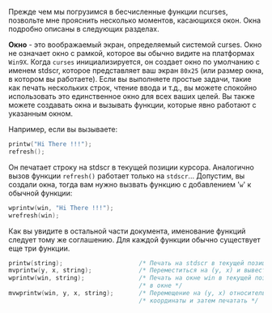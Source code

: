 Прежде чем мы погрузимся в бесчисленные функции ncurses, позвольте мне прояснить
несколько моментов, касающихся окон. Окна подробно описаны в следующих разделах.  

**Окно** - это воображаемый экран, определяемый системой curses. Окно не означает
окно с рамкой, которое вы обычно видите на платформах `Win9X`. Когда `curses`
инициализируется, он создает окно по умолчанию с именем stdscr, которое
представляет ваш экран `80x25` (или размер окна, в котором вы работаете). Если вы
выполняете простые задачи, такие как печать нескольких строк, чтение ввода и т.д., вы
можете спокойно использовать это единственное окно для всех ваших целей. Вы также
можете создавать окна и вызывать функции, которые явно работают с указанным
окном.
  
Например, если вы вызываете:
``` C
printw("Hi There !!!");
refresh();
```
Он печатает строку на stdscr в текущей позиции курсора. Аналогично вызов функции
`refresh()` работает только на `stdscr`... Допустим, вы создали окна, тогда вам нужно
вызвать функцию с добавлением '`w`' к обычной функции:

``` C
wprintw(win, "Hi There !!!");
wrefresh(win);
```

Как вы увидите в остальной части документа, именование функций следует тому же
соглашению. Для каждой функции обычно существует еще три функции.

``` C
printw(string);                     /* Печать на stdscr в текущей позиции курсора */
mvprintw(y, x, string);             /* Переместиться на (y, x) и вывести строку */
wprintw(win, string);               /* Печать на окне win в текущей позиции курсора */
                                    /* в окне */
mvwprintw(win, y, x, string);       /* Перемещение на (y, x) относительно окна */
                                    /* координаты и затем печатать */
```
